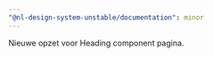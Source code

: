 ```yaml
---
"@nl-design-system-unstable/documentation": minor
---
```


Nieuwe opzet voor Heading component pagina.
